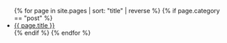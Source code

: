
<ul>
{% for page in site.pages | sort: "title" | reverse %}
  {% if page.category == "post" %}
    <li><a href="{{ page.url }}">{{ page.title }}</a></li>
  {% endif %}
{% endfor %}
</ul>
 
 
 
